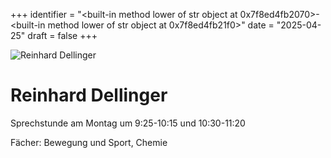 
+++
identifier = "<built-in method lower of str object at 0x7f8ed4fb2070>-<built-in method lower of str object at 0x7f8ed4fb21f0>"
date = "2025-04-25"
draft = false
+++

<div class="row">
<div class="column">
<img src="/images/personal/Dellinger.jpg" alt="Reinhard Dellinger"> 
</div>
<div class="column">

# Reinhard Dellinger

Sprechstunde am Montag um 9:25-10:15 und 10:30-11:20

Fächer: Bewegung und Sport,  Chemie













</div>
</div> 


